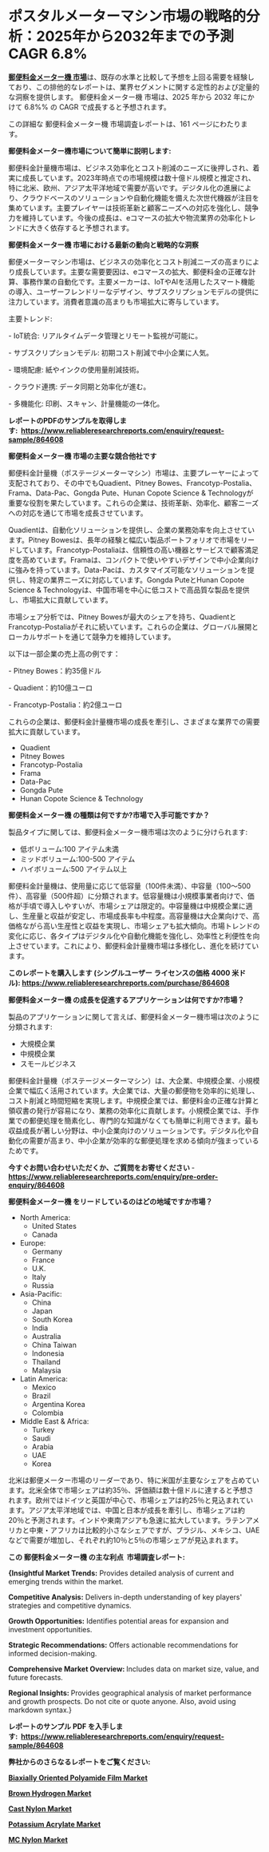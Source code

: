 <p><h1>ポスタルメーターマシン市場の戦略的分析：2025年から2032年までの予測CAGR 6.8%</h1></p><p data-sourcepos="1:1-1:157"><strong><a href="https://www.reliableresearchreports.com/postage-meter-machine-r864608?utm_campaign=107&utm_medium=36&utm_source=Github&utm_content=ia&utm_term=26012025&utm_id=postage-meter-machine">郵便料金メーター機 市場</a></strong>は、既存の水準と比較して予想を上回る需要を経験しており、この排他的なレポートは、業界セグメントに関する定性的および定量的な洞察を提供します。 郵便料金メーター機 市場は、2025 年から 2032 年にかけて 6.8%% の CAGR で成長すると予想されます。</p>
<p data-sourcepos="3:1-3:50">この詳細な 郵便料金メーター機 市場調査レポートは、161 ページにわたります。</p>
<p><strong>郵便料金メーター機市場について簡単に説明します:</strong></p>
<p><p>郵便料金計量機市場は、ビジネス効率化とコスト削減のニーズに後押しされ、着実に成長しています。2023年時点での市場規模は数十億ドル規模と推定され、特に北米、欧州、アジア太平洋地域で需要が高いです。デジタル化の進展により、クラウドベースのソリューションや自動化機能を備えた次世代機器が注目を集めています。主要プレイヤーは技術革新と顧客ニーズへの対応を強化し、競争力を維持しています。今後の成長は、eコマースの拡大や物流業界の効率化トレンドに大きく依存すると予想されます。</p></p>
<p><strong>郵便料金メーター機 市場における最新の動向と戦略的な洞察</strong></p>
<p><p>郵便メーターマシン市場は、ビジネスの効率化とコスト削減ニーズの高まりにより成長しています。主要な需要要因は、eコマースの拡大、郵便料金の正確な計算、事務作業の自動化です。主要メーカーは、IoTやAIを活用したスマート機能の導入、ユーザーフレンドリーなデザイン、サブスクリプションモデルの提供に注力しています。消費者意識の高まりも市場拡大に寄与しています。</p><p>主要トレンド:</p><p>- IoT統合: リアルタイムデータ管理とリモート監視が可能に。</p><p>- サブスクリプションモデル: 初期コスト削減で中小企業に人気。</p><p>- 環境配慮: 紙やインクの使用量削減技術。</p><p>- クラウド連携: データ同期と効率化が進む。</p><p>- 多機能化: 印刷、スキャン、計量機能の一体化。</p></p>
<p><strong>レポートのPDFのサンプルを取得します</strong><strong>:&nbsp;&nbsp;<a href="https://www.reliableresearchreports.com/enquiry/request-sample/864608?utm_campaign=107&utm_medium=36&utm_source=Github&utm_content=ia&utm_term=26012025&utm_id=postage-meter-machine">https://www.reliableresearchreports.com/enquiry/request-sample/864608</a></strong></p>
<p><strong>郵便料金メーター機 市場の主要な競合他社です</strong></p>
<p><p>郵便料金計量機（ポステージメーターマシン）市場は、主要プレーヤーによって支配されており、その中でもQuadient、Pitney Bowes、Francotyp-Postalia、Frama、Data-Pac、Gongda Pute、Hunan Copote Science & Technologyが重要な役割を果たしています。これらの企業は、技術革新、効率化、顧客ニーズへの対応を通じて市場を成長させています。</p><p>Quadientは、自動化ソリューションを提供し、企業の業務効率を向上させています。Pitney Bowesは、長年の経験と幅広い製品ポートフォリオで市場をリードしています。Francotyp-Postaliaは、信頼性の高い機器とサービスで顧客満足度を高めています。Framaは、コンパクトで使いやすいデザインで中小企業向けに強みを持っています。Data-Pacは、カスタマイズ可能なソリューションを提供し、特定の業界ニーズに対応しています。Gongda PuteとHunan Copote Science & Technologyは、中国市場を中心に低コストで高品質な製品を提供し、市場拡大に貢献しています。</p><p>市場シェア分析では、Pitney Bowesが最大のシェアを持ち、QuadientとFrancotyp-Postaliaがそれに続いています。これらの企業は、グローバル展開とローカルサポートを通じて競争力を維持しています。</p><p>以下は一部企業の売上高の例です：</p><p>- Pitney Bowes：約35億ドル</p><p>- Quadient：約10億ユーロ</p><p>- Francotyp-Postalia：約2億ユーロ</p><p>これらの企業は、郵便料金計量機市場の成長を牽引し、さまざまな業界での需要拡大に貢献しています。</p></p>
<p><ul><li>Quadient</li><li>Pitney Bowes</li><li>Francotyp-Postalia</li><li>Frama</li><li>Data-Pac</li><li>Gongda Pute</li><li>Hunan Copote Science & Technology</li></ul></p>
<p><strong>郵便料金メーター機 の種類は何ですか?市場で入手可能ですか？</strong></p>
<p>製品タイプに関しては、郵便料金メーター機市場は次のように分けられます:</p>
<p><ul><li>低ボリューム:100 アイテム未満</li><li>ミッドボリューム:100-500 アイテム</li><li>ハイボリューム:500 アイテム以上</li></ul></p>
<p><p>郵便料金計量機は、使用量に応じて低容量（100件未満）、中容量（100～500件）、高容量（500件超）に分類されます。低容量機は小規模事業者向けで、価格が手頃で導入しやすいが、市場シェアは限定的。中容量機は中規模企業に適し、生産量と収益が安定し、市場成長率も中程度。高容量機は大企業向けで、高価格ながら高い生産性と収益を実現し、市場シェアも拡大傾向。市場トレンドの変化に応じ、各タイプはデジタル化や自動化機能を強化し、効率性と利便性を向上させています。これにより、郵便料金計量機市場は多様化し、進化を続けています。</p></p>
<p><strong>このレポートを購入します (シングルユーザー ライセンスの価格 4000 米ドル):&nbsp;<a href="https://www.reliableresearchreports.com/purchase/864608?utm_campaign=107&utm_medium=36&utm_source=Github&utm_content=ia&utm_term=26012025&utm_id=postage-meter-machine">https://www.reliableresearchreports.com/purchase/864608</a></strong></p>
<p><strong>郵便料金メーター機 の成長を促進するアプリケーションは何ですか?市場？</strong></p>
<p>製品のアプリケーションに関して言えば、郵便料金メーター機市場は次のように分類されます:</p>
<p><ul><li>大規模企業</li><li>中規模企業</li><li>スモールビジネス</li></ul></p>
<p><p>郵便料金計量機（ポステージメーターマシン）は、大企業、中規模企業、小規模企業で幅広く活用されています。大企業では、大量の郵便物を効率的に処理し、コスト削減と時間短縮を実現します。中規模企業では、郵便料金の正確な計算と領収書の発行が容易になり、業務の効率化に貢献します。小規模企業では、手作業での郵便処理を簡素化し、専門的な知識がなくても簡単に利用できます。最も収益成長が著しい分野は、中小企業向けのソリューションです。デジタル化や自動化の需要が高まり、中小企業が効率的な郵便処理を求める傾向が強まっているためです。</p></p>
<p><strong>今すぐお問い合わせいただくか、ご質問をお寄せください</strong><strong>&nbsp;</strong>-<strong><a href="https://www.reliableresearchreports.com/enquiry/pre-order-enquiry/864608?utm_campaign=107&utm_medium=36&utm_source=Github&utm_content=ia&utm_term=26012025&utm_id=postage-meter-machine">https://www.reliableresearchreports.com/enquiry/pre-order-enquiry/864608</a></strong></p>
<p><strong>郵便料金メーター機 をリードしているのはどの地域ですか市場？</strong></p>
<p><ul>
    <li>
        North America:
        <ul>
            <li>United States</li>
            <li>Canada</li>
        </ul>
    </li>
    <li>
        Europe:
        <ul>
            <li>Germany</li>
            <li>France</li>
            <li>U.K.</li>
            <li>Italy</li>
            <li>Russia</li>
        </ul>
    </li>
    <li>
        Asia-Pacific:
        <ul>
            <li>China</li>
            <li>Japan</li>
            <li>South Korea</li>
            <li>India</li>
            <li>Australia</li>
            <li>China Taiwan</li>
            <li>Indonesia</li>
            <li>Thailand</li>
            <li>Malaysia</li>
        </ul>
    </li>
    <li>
        Latin America:
        <ul>
            <li>Mexico</li>
            <li>Brazil</li>
            <li>Argentina Korea</li>
            <li>Colombia</li>
        </ul>
    </li>
    <li>
        Middle East & Africa:
        <ul>
            <li>Turkey</li>
            <li>Saudi</li>
            <li>Arabia</li>
            <li>UAE</li>
            <li>Korea</li>
        </ul>
    </li>
    </ul></p>
<p><p>北米は郵便メーター市場のリーダーであり、特に米国が主要なシェアを占めています。北米全体で市場シェアは約35％、評価額は数十億ドルに達すると予想されます。欧州ではドイツと英国が中心で、市場シェアは約25％と見込まれています。アジア太平洋地域では、中国と日本が成長を牽引し、市場シェアは約20％と予測されます。インドや東南アジアも急速に拡大しています。ラテンアメリカと中東・アフリカは比較的小さなシェアですが、ブラジル、メキシコ、UAEなどで需要が増加し、それぞれ約10％と5％の市場シェアが見込まれます。</p></p>
<p><strong>この 郵便料金メーター機 の主な利点&nbsp; 市場調査レポート:</strong></p>
<p><strong>{Insightful Market Trends:</strong> Provides detailed analysis of current and emerging trends within the market.</p>
<p><strong>Competitive Analysis:</strong> Delivers in-depth understanding of key players' strategies and competitive dynamics.</p>
<p><strong>Growth Opportunities:</strong> Identifies potential areas for expansion and investment opportunities.</p>
<p><strong>Strategic Recommendations:</strong> Offers actionable recommendations for informed decision-making.</p>
<p><strong>Comprehensive Market Overview: </strong>Includes data on market size, value, and future forecasts.</p>
<p><strong>Regional Insights: </strong>Provides geographical analysis of market performance and growth prospects. Do not cite or quote anyone. Also, avoid using markdown syntax.}</p>
<p><strong>レポートのサンプル PDF を入手します:&nbsp;</strong><strong>&nbsp;<a href="https://www.reliableresearchreports.com/enquiry/request-sample/864608?utm_campaign=107&utm_medium=36&utm_source=Github&utm_content=ia&utm_term=26012025&utm_id=postage-meter-machine">https://www.reliableresearchreports.com/enquiry/request-sample/864608</a></strong></p>
<p></p>
<p></p>
<p></p>
<p></p>
<p><strong>弊社からのさらなるレポートをご覧ください:</strong></p>
<p><strong><p><a href="https://github.com/saaindosya/Market-Research-Report-List-1/blob/main/biaxially-oriented-polyamide-film-market.md?utm_campaign=107&utm_medium=36&utm_source=Github&utm_content=ia&utm_term=26012025&utm_id=postage-meter-machine">Biaxially Oriented Polyamide Film Market</a></p><p><a href="https://github.com/agdonthisa/Market-Research-Report-List-1/blob/main/brown-hydrogen-market.md?utm_campaign=107&utm_medium=36&utm_source=Github&utm_content=ia&utm_term=26012025&utm_id=postage-meter-machine">Brown Hydrogen Market</a></p><p><a href="https://github.com/penglatilles/Market-Research-Report-List-1/blob/main/cast-nylon-market.md?utm_campaign=107&utm_medium=36&utm_source=Github&utm_content=ia&utm_term=26012025&utm_id=postage-meter-machine">Cast Nylon Market</a></p><p><a href="https://github.com/biomochaben4/Market-Research-Report-List-1/blob/main/potassium-acrylate-market.md?utm_campaign=107&utm_medium=36&utm_source=Github&utm_content=ia&utm_term=26012025&utm_id=postage-meter-machine">Potassium Acrylate Market</a></p><p><a href="https://github.com/akaalahk/Market-Research-Report-List-1/blob/main/mc-nylon-market.md?utm_campaign=107&utm_medium=36&utm_source=Github&utm_content=ia&utm_term=26012025&utm_id=postage-meter-machine">MC Nylon Market</a></p></strong></p>